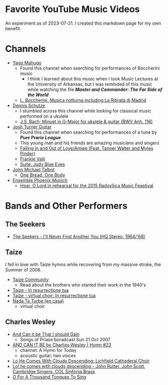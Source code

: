 # Favorite YouTube Music Videos #

An experiment as of 2023-07-21.
I created this markdown page for my own benefit.

# Channels #

* [Yago Mahugo](https://www.youtube.com/@YagoMahugo)
    * Found this channel when searching for performances of Boccherini music
        * I think I learned about this music when I took Music Lectures at the University of Arkansas,
          but I was reminded of this music while watching the file ***Master and Commander: The Far Side of the World***
    * [L. Boccherini. Musica notturna including La Ritirata di Madrid](https://www.youtube.com/watch?v=oolXAoDUKoU)
* [Dennis Schutze](https://www.youtube.com/@dennisschuetzeband)
    * I stumbled across this channel while looking for classical music performed on a ukulele
    * [J.S. Bach: Minuet in G-Major for ukulele & guitar (BWV Anh. 116)](https://www.youtube.com/watch?v=POdxVKMVGSk)
* [Josh Turner Guitar](https://www.youtube.com/channel/UC3Wj9aO8VS5ZuXrtWfJf81w)
    * Found this channel when searching for performances of a tune by ***Pure Prarie League***
    * This young man and his friends are amazing musicians and singers
    * [Falling In and Out of Love/Amiee (Feat. Tanner Walter and Myles Pinder)](https://www.youtube.com/watch?v=eKqv-VMUcDA)
    * [Frankie Valli](https://www.youtube.com/watch?v=P_Npd2FyyLI)
    * [Suite: Judy Blue Eyes](https://www.youtube.com/watch?v=cUhdL_hUi3w)
* [John Michael Talbot](https://www.youtube.com/channel/UCkU6BlK4aYv1Mci1nrED4Bg)
    * [One Bread, One Body](https://www.youtube.com/watch?v=nNNOQm6WO54)
* [Ensemble Phoenix Munich](https://www.youtube.com/@ensemblephoenixmunich2210)
    * [Hear, O Lord in rehearsal for the 2015 Radovljica Music Feastival](https://www.youtube.com/watch?v=jWklSFlpAmk)


# Bands and Other Performers #

## The Seekers ##
* [The Seekers - I'll Never Find Another You (HQ Stereo, 1964/'68)](https://www.youtube.com/watch?v=wZf41UudAbI)

## Taize ##
I fell in love with Taize hymns while recovering from my massive stroke, the Summer of 2008.

* [Taize Community](https://www.giamusic.com/bios/taize.cfm)
    * Read about the brothers who started their work in the 1940's
* [Taize - In resurrectione tua](https://www.youtube.com/watch?v=_47gKnCMVNQ)
* [Taize - virtual choir: In resurrectione tua](https://www.youtube.com/watch?v=M-hybuhxJg8)
* [Nada Te Turbe (en casa)](https://www.youtube.com/watch?v=8noVAPXiQC8)
    * virtual choir

## Charles Wesley ##

* [And Can it be That I should Gain](https://www.youtube.com/watch?v=sQeIGbKqiw8)
    * Songs of Priase boradcast Sun 21 Oct 2007
* [AND CAN IT BE by Charlies Wesley | Hymn #23](https://www.youtube.com/watch?v=kHaFM1Jx088)
    * channel: A Hymn for Today
    * acoustic guitar; two voices
* [Lo He Comes With Clouds Descending: Lichfield Cathederal Choir](https://www.youtube.com/watch?v=jjn3fBTvBjY)
* [Lo! he comes with clouds descending - John Rutter, John Scott, Cambridge Singers, COL Sinfonia Brass](https://www.youtube.com/watch?v=eBAG0TXu2AE)
* [O For A Thousand Tongues To Sing](https://www.youtube.com/watch?v=4O9kw3cILpg)
